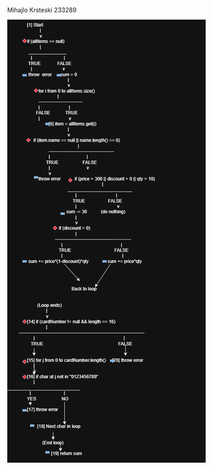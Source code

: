 Mihajlo Krsteski 233289



![CFG Diagram](https://github.com/KrsteskiM/SI_2025_lab2_233289/blob/main/CFG.png?raw=true)
